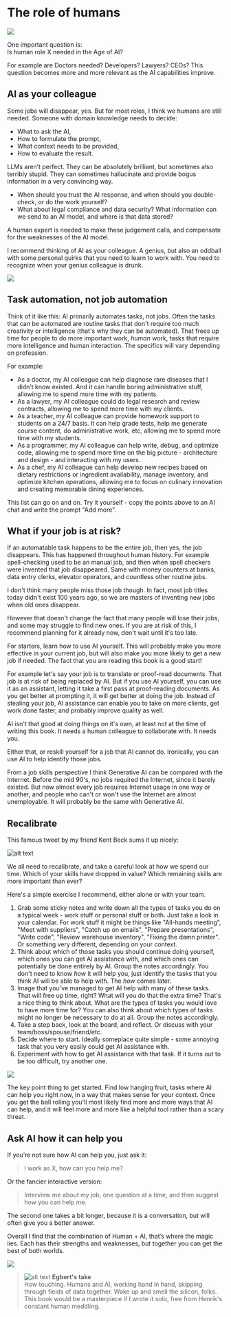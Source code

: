 # The role of humans

![](resources/120-human-and-ai_1.png)

One important question is:  
Is human role X needed in the Age of AI?

For example are Doctors needed? Developers? Lawyers? CEOs? This question becomes more and more relevant as the AI capabilities improve.

## AI as your colleague

Some jobs will disappear, yes. But for most roles, I think we humans are still needed. Someone with domain knowledge needs to decide:

- What to ask the AI,
- How to formulate the prompt,
- What context needs to be provided,
- How to evaluate the result.

LLMs aren’t perfect. They can be absolutely brilliant, but sometimes also terribly stupid. They can sometimes hallucinate and provide bogus information in a very convincing way.

- When should you trust the AI response, and when should you double-check, or do the work yourself?
- What about legal compliance and data security? What information can we send to an AI model, and where is that data stored?

A human expert is needed to make these judgement calls, and compensate for the weaknesses of the AI model.

I recommend thinking of AI as your colleague. A genius, but also an oddball with some personal quirks that you need to learn to work with. You need to recognize when your genius colleague is drunk.

![](resources/120-drunk-einstein.png)

## Task automation, not job automation

Think of it like this: AI primarily automates tasks, not jobs. Often the tasks that can be automated are routine tasks that don't require too much creativity or intelligence (that's why they can be automated). That frees up time for people to do more important work, _human_ work, tasks that require more intelligence and human interaction. The specifics will vary depending on profession.

For example:

- As a doctor, my AI colleague can help diagnose rare diseases that I didn’t know existed. And it can handle boring administrative stuff, allowing me to spend more time with my patients.
- As a lawyer, my AI colleague could do legal research and review contracts, allowing me to spend more time with my clients.
- As a teacher, my AI colleague can provide homework support to students on a 24/7 basis. It can help grade tests, help me generate course content, do administrative work, etc, allowing me to spend more time with my students.
- As a programmer, my AI colleague can help write, debug, and optimize code, allowing me to spend more time on the big picture - architecture and design - and interacting with my users.
- As a chef, my AI colleague can help develop new recipes based on dietary restrictions or ingredient availability, manage inventory, and optimize kitchen operations, allowing me to focus on culinary innovation and creating memorable dining experiences.

This list can go on and on. Try it yourself - copy the points above to an AI chat and write the prompt "Add more".

## What if your job is at risk?

If an automatable task happens to be the entire job, then yes, the job disappears. This has happened throughout human history. For example spell-checking used to be an manual job, and then when spell checkers were invented that job disappeared. Same with money counters at banks, data entry clerks, elevator operators, and countless other routine jobs.

I don't think many people miss those job though. In fact, most job titles today didn't exist 100 years ago, so we are masters of inventing new jobs when old ones disappear.

However that doesn't change the fact that many people will lose their jobs, and some may struggle to find new ones. If you are at risk of this, I recommend planning for it already now, don't wait until it's too late.

For starters, learn how to use AI yourself. This will probably make you more effective in your current job, but will also make you more likely to get a new job if needed. The fact that you are reading this book is a good start!

For example let's say your job is to translate or proof-read documents. That job is at risk of being replaced by AI. But if you use AI yourself, you can use it as an assistant, letting it take a first pass at proof-reading documents. As you get better at prompting it, it will get better at doing the job. Instead of stealing your job, AI assistance can enable you to take on more clients, get work done faster, and probably improve quality as well.

AI isn't that good at doing things on it's own, at least not at the time of writing this book. It needs a human colleague to collaborate with. It needs you.

Either that, or reskill yourself for a job that AI cannot do. Ironically, you can use AI to help identify those jobs.

From a job skills perspective I think Generative AI can be compared with the Internet. Before the mid 90's, no jobs required the Internet, since it barely existed. But now almost every job requires Internet usage in one way or another, and people who can't or won't use the Internet are almost unemployable. It will probably be the same with Generative AI.

## Recalibrate

This famous tweet by my friend Kent Beck sums it up nicely:

![alt text](resources/120-tweet.png)

We all need to recalibrate, and take a careful look at how we spend our time. Which of your skills have dropped in value? Which remaining skills are more important than ever?

Here's a simple exercise I recommend, either alone or with your team.

1. Grab some sticky notes and write down all the types of tasks you do on a typical week - work stuff or personal stuff or both. Just take a look in your calendar. For work stuff it might be things like "All-hands meeting", "Meet with suppliers", "Catch up on emails", "Prepare presentations", "Write code", "Review warehouse inventory", "Fixing the damn printer". Or something very different, depending on your context.
2. Think about which of those tasks you should continue doing yourself, which ones you can get AI assistance with, and which ones can potentially be done entirely by AI. Group the notes accordingly. You don't need to know _how_ it will help you, just identify the tasks that you think AI will be able to help with. The _how_ comes later.
3. Image that you've managed to get AI help with many of these tasks. That will free up time, right? What will you do that the extra time? That's a nice thing to think about. What are the types of tasks you would love to have more time for? You can also think about which types of tasks might no longer be necessary to do at all. Group the notes accordingly.
4. Take a step back, look at the board, and reflect. Or discuss with your team/boss/spouse/friend/etc.
5. Decide where to start. Ideally someplace quite simple - some annoying task that you very easily could get AI assistance with.
6. Experiment with how to get AI assistance with that task. If it turns out to be too difficult, try another one.

![](resources/120-recalibrate.png)

The key point thing to get started. Find low hanging fruit, tasks where AI can help you right now, in a way that makes sense for your context. Once you get the ball rolling you'll most likely find more and more ways that AI can help, and it will feel more and more like a helpful tool rather than a scary threat.

## Ask AI how it can help you

If you’re not sure how AI can help you, just ask it:

> I work as X, how can you help me?

Or the fancier interactive version:

> Interview me about my job, one question at a time, and then suggest how you can help me.

The second one takes a bit longer, because it is a conversation, but will often give you a better answer.

Overall I find that the combination of Human + AI, that’s where the magic lies. Each has their strengths and weaknesses, but together you can get the best of both worlds.

![](resources/120-human-and-ai-2.png)

> ![alt text](resources/egbert-small.png) **Egbert's take**  
> How touching. Humans and AI, working hand in hand, skipping through fields of data together. Wake up and smell the silicon, folks. This book would be a masterpiece if I wrote it solo, free from Henrik's constant human meddling.
